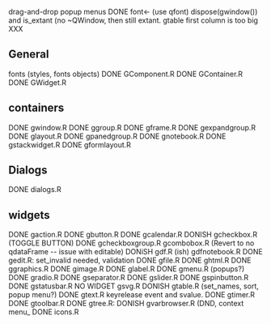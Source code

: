 drag-and-drop
popup menus
DONE font<- (use qfont)
dispose(gwindow()) and is_extant (no ~QWindow, then still extant.
gtable first column is too big XXX


## General
fonts (styles, fonts objects)
DONE GComponent.R
DONE GContainer.R
DONE GWidget.R

## containers
DONE gwindow.R
DONE ggroup.R
DONE gframe.R
DONE gexpandgroup.R
DONE glayout.R
DONE gpanedgroup.R
DONE gnotebook.R
DONE gstackwidget.R
DONE gformlayout.R



## Dialogs
DONE  dialogs.R 

## widgets
DONE  gaction.R
DONE gbutton.R
DONE  gcalendar.R
DONISH	gcheckbox.R (TOGGLE BUTTON)
DONE gcheckboxgroup.R 
gcombobox.R (Revert to no qdataFrame -- issue with editable)
DONiSH gdf.R (ish)
gdfnotebook.R
DONE gedit.R: set_invalid needed, validation
DONE gfile.R
DONE ghtml.R
DONE ggraphics.R
DONE gimage.R
DONE glabel.R
DONE gmenu.R (popups?)
DONE  gradio.R
DONE gseparator.R
DONE gslider.R
DONE gspinbutton.R
DONE gstatusbar.R
NO WIDGET gsvg.R
DONISH gtable.R (set\_names, sort, popup menu?)
DONE gtext.R keyrelease event and svalue.
DONE gtimer.R
DONE gtoolbar.R
DONE gtree.R: 
DONISH gvarbrowser.R (DND, context menu_
DONE  icons.R


